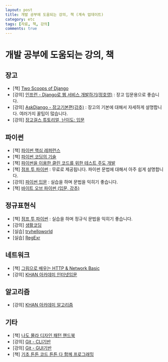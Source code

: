 ```yaml
---
layout: post
title: 개발 공부에 도움되는 강의, 책 (계속 업데이트)
category: etc
tags: [자료, 책, 강의]
comments: true
---
```


# 개발 공부에 도움되는 강의, 책

## 장고

- [책] [Two Scoops of Django](https://kyobobook.co.kr/product/detailViewKor.laf?mallGb=KOR&ejkGb=KOR&barcode=9788966261840)
- [강의] [인프런 - Django로 웹 서비스 개발하기(정호영)](https://www.inflearn.com/course/django-%ED%8C%8C%EC%9D%B4%EC%8D%AC-%EC%9E%A5%EA%B3%A0-%EA%B0%95%EC%A2%8C/) : 장고 입문용으로 좋습니다.
- [강의] [AskDjango - 장고기본편(강추)](https://nomade.kr/vod/django/) : 장고의 기본에 대해서 자세하게 설명합니다. 여러가지 꿀팁이 많습니다.
- [강의] [장고걸스 튜토리얼, 난이도: 입문](https://tutorial.djangogirls.org/ko/django/)

## 파이썬
- [책] [파이썬 핵심 레퍼런스](http://www.kyobobook.co.kr/product/detailViewKor.laf?ejkGb=KOR&mallGb=KOR&barcode=9788966261901&orderClick=LAG&Kc=)
- [책] [파이썬 코딩의 기술](https://www.kyobobook.co.kr/product/detailViewKor.laf?mallGb=KOR&ejkGb=KOR&barcode=9791186978825&orderClick=JAj)
- [책] [파이썬을 이용한 클린 코드를 위한 테스트 주도 개발](http://www.kyobobook.co.kr/product/detailViewKor.laf?ejkGb=KOR&mallGb=KOR&barcode=9788994774916&orderClick=LAG&Kc=)
- [책] [점프 투 파이썬](https://wikidocs.net/book/1) : 무료로 제공됩니다. 파이썬 문법에 대해서 아주 쉽게 설명합니다.
- [강의] [파이썬 입문](http://tryhelloworld.co.kr/courses/%ED%8C%8C%EC%9D%B4%EC%8D%AC-%EC%9E%85%EB%AC%B8) : 실습을 하며 문법을 익히기 좋습니다.
- [책] [바이트 오브 파이썬 (입문, 강추)](http://byteofpython-korean.sourceforge.net/byte_of_python.html)  


## 정규표현식
- [책] [점프 투 파이썬](https://wikidocs.net/book/1) : 실습을 하며 정규식 문법을 익히기 좋습니다.
- [강의] [생활코딩](https://opentutorials.org/course/909/5143)
- [실습] [tryhelloworld](http://tryhelloworld.co.kr/courses/%EC%A0%95%EA%B7%9C%ED%91%9C%ED%98%84%EC%8B%9D)
- [실습] [RegExr](http://regexr.com/)

## 네트워크
- [책] [그림으로 배우는 HTTP & Network Basic](http://www.kyobobook.co.kr/product/detailViewKor.laf?mallGb=KOR&ejkGb=KOR&barcode=9788931447897)
- [강의] [KHAN 아카데미 인터넷입문](https://ko.khanacademy.org/computing/computer-science/internet-intro#internet-works-intro)

## 알고리즘
- [강의] [KHAN 아카데미 알고리즘](https://ko.khanacademy.org/computing/computer-science/algorithms)

## 기타
- [책] [나도 몰라 디자인 패턴 핸드북](http://www.kyobobook.co.kr/product/detailViewKor.laf?mallGb=KOR&ejkGb=KOR&barcode=9788998374440)
- [강의] [Git - CLI기반](https://opentutorials.org/course/2708/15242)
- [강의] [Git - GUI기반](https://opentutorials.org/course/1492)
- [책] [기초 튼튼 코드 튼튼 다 함께 프로그래밍](http://www.kyobobook.co.kr/product/detailViewKor.laf?ejkGb=KOR&mallGb=KOR&barcode=9791185890494&orderClick=QSA#review)
